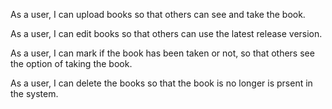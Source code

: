 As a user, I can upload books so that others can see and take the book.

As a user, I can edit books so that others can use the latest release version.

As a user, I can mark if the book has been taken or not, so that others see the option of taking the book.

As a user, I can delete the books so that the book is no longer is prsent in the system.
